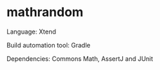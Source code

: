 # mathrandom

Language: Xtend

Build automation tool: Gradle

Dependencies: Commons Math, AssertJ and JUnit
